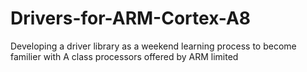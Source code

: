 # Drivers-for-ARM-Cortex-A8
Developing a driver library as a weekend learning process to become familier with A class processors offered by ARM limited
